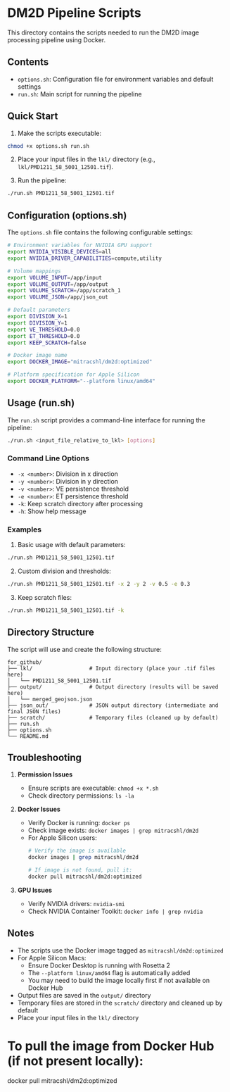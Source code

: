 # DM2D Pipeline Scripts

This directory contains the scripts needed to run the DM2D image processing pipeline using Docker.

## Contents

- `options.sh`: Configuration file for environment variables and default settings
- `run.sh`: Main script for running the pipeline

## Quick Start

1. Make the scripts executable:
```bash
chmod +x options.sh run.sh
```

2. Place your input files in the `lkl/` directory (e.g., `lkl/PMD1211_58_5001_12501.tif`).

3. Run the pipeline:
```bash
./run.sh PMD1211_58_5001_12501.tif
```

## Configuration (options.sh)

The `options.sh` file contains the following configurable settings:

```bash
# Environment variables for NVIDIA GPU support
export NVIDIA_VISIBLE_DEVICES=all
export NVIDIA_DRIVER_CAPABILITIES=compute,utility

# Volume mappings
export VOLUME_INPUT=/app/input
export VOLUME_OUTPUT=/app/output
export VOLUME_SCRATCH=/app/scratch_1
export VOLUME_JSON=/app/json_out

# Default parameters
export DIVISION_X=1
export DIVISION_Y=1
export VE_THRESHOLD=0.0
export ET_THRESHOLD=0.0
export KEEP_SCRATCH=false

# Docker image name
export DOCKER_IMAGE="mitracshl/dm2d:optimized"

# Platform specification for Apple Silicon
export DOCKER_PLATFORM="--platform linux/amd64"
```

## Usage (run.sh)

The `run.sh` script provides a command-line interface for running the pipeline:

```bash
./run.sh <input_file_relative_to_lkl> [options]
```

### Command Line Options

- `-x <number>`: Division in x direction
- `-y <number>`: Division in y direction
- `-v <number>`: VE persistence threshold
- `-e <number>`: ET persistence threshold
- `-k`: Keep scratch directory after processing
- `-h`: Show help message

### Examples

1. Basic usage with default parameters:
```bash
./run.sh PMD1211_58_5001_12501.tif
```

2. Custom division and thresholds:
```bash
./run.sh PMD1211_58_5001_12501.tif -x 2 -y 2 -v 0.5 -e 0.3
```

3. Keep scratch files:
```bash
./run.sh PMD1211_58_5001_12501.tif -k
```

## Directory Structure

The script will use and create the following structure:

```
for_github/
├── lkl/                  # Input directory (place your .tif files here)
│   └── PMD1211_58_5001_12501.tif
├── output/               # Output directory (results will be saved here)
│   └── merged_geojson.json
├── json_out/             # JSON output directory (intermediate and final JSON files)
├── scratch/              # Temporary files (cleaned up by default)
├── run.sh
├── options.sh
└── README.md
```

## Troubleshooting

1. **Permission Issues**
   - Ensure scripts are executable: `chmod +x *.sh`
   - Check directory permissions: `ls -la`

2. **Docker Issues**
   - Verify Docker is running: `docker ps`
   - Check image exists: `docker images | grep mitracshl/dm2d`
   - For Apple Silicon users:
     ```bash
     # Verify the image is available
     docker images | grep mitracshl/dm2d
     
     # If image is not found, pull it:
     docker pull mitracshl/dm2d:optimized
     ```

3. **GPU Issues**
   - Verify NVIDIA drivers: `nvidia-smi`
   - Check NVIDIA Container Toolkit: `docker info | grep nvidia`

## Notes

- The scripts use the Docker image tagged as `mitracshl/dm2d:optimized`
- For Apple Silicon Macs:
  - Ensure Docker Desktop is running with Rosetta 2
  - The `--platform linux/amd64` flag is automatically added
  - You may need to build the image locally first if not available on Docker Hub
- Output files are saved in the `output/` directory
- Temporary files are stored in the `scratch/` directory and cleaned up by default
- Place your input files in the `lkl/` directory

# To pull the image from Docker Hub (if not present locally):
docker pull mitracshl/dm2d:optimized 
